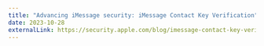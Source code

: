 ```yaml
---
title: "Advancing iMessage security: iMessage Contact Key Verification"
date: 2023-10-28
externalLink: https://security.apple.com/blog/imessage-contact-key-verification/
---
```

